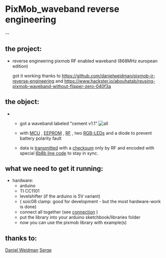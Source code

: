 # PixMob_waveband reverse engineering
--

## the project:
-
  reverse engineering pixmob RF enabled waveband (868MHz european edition)
  
  got it working thanks to https://github.com/danielweidman/pixmob-ir-reverse-engineering
  and  https://www.hackster.io/abouhatab/reusing-pixmob-waveband-without-flipper-zero-040f3a

## the object:
-
  + got a waveband labeled "cement v1.1"
  ![all](https://github.com/sueppchen/PixMob_waveband/assets/58486836/6f24268f-cfc5-4daa-93ae-c9d2c14f122d)
  
  + with [MCU](https://github.com/sueppchen/PixMob_waveband/wiki/MCU) , [EEPROM](https://github.com/sueppchen/PixMob_waveband/wiki/EEprom) , [RF](https://github.com/sueppchen/PixMob_waveband/wiki/RF) , two [RGB-LEDs](https://github.com/sueppchen/PixMob_waveband/wiki/LED) and a diode to prevent battery polarity fault

  + data is [transmitted](https://github.com/sueppchen/PixMob_waveband/wiki/transmission) with a [checksum](https://github.com/sueppchen/PixMob_waveband/wiki/checksum) only by RF and encoded with special [6b8b line code](https://github.com/sueppchen/PixMob_waveband/wiki/6b8b-line-code) to stay in sync.

## what we need to get it running:
-
  hardware: 
   - arduino 
   - TI CC1101
   - levelshifter (if the arduino is 5V variant)
   - ( soic08 clamp: good for development - but the most hardware-work is done) 
   - connect all together (see [connection](https://github.com/sueppchen/PixMob_waveband/wiki/connection) )
   - put the library into your arduino sketchbook/libraries folder
   - now you can use the pixmob library with example(s)
    
## thanks to:
 [Daniel Weidman](https://github.com/danielweidman)
 [Serge](https://github.com/Serge-45)
 
